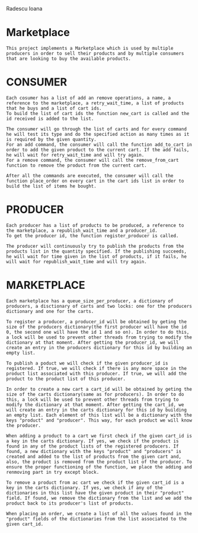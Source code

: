 Radescu Ioana

# Marketplace

	This project implements a Marketplace which is used by multiple producers in order to sell their products and by multiple consumers that are looking to buy the available products.


# CONSUMER

	Each cosumer has a list of add an remove operations, a name, a reference to the marketplace, a retry_wait_time, a list of products that he buys and a list of cart ids.
	To build the list of cart ids the function new_cart is called and the id received is added to the list.

	The consumer will go through the list of carts and for every command he will test its type and do the specified action as many times as it is required by the given quantity. 
	For an add command, the consumer will call the function add_to_cart in order to add the given product to the current cart. If the add fails, he will wait for retry_wait_time and will try again.
	For a remove command, the consumer will call the remove_from_cart function to remove the product from the current cart.

	After all the commands are executed, the consumer will call the function place_order on every cart in the cart ids list in order to build the list of items he bought.


# PRODUCER

	Each producer has a list of products to be produced, a reference to the marketplace, a republish_wait_time and a producer_id.
	To get the producer id, the function register_producer is called.

	The producer will continuously try to publish the products from the products list in the quantity specified. If the publishing succeeds, he will wait for time given in the list of products, if it fails, he will wait for republish_wait_time and will try again.


# MARKETPLACE

	Each marketplace has a queue_size_per_producer, a dictionary of producers, a disctionary of carts and two locks: one for the producers dictionary and one for the carts.

	To register a producer, a producer_id will be obtained by geting the size of the producers dictionary(the first producer will have the id 0, the second one will have the id 1 and so on). In order to do this, a lock will be used to prevent other threads from trying to modify the dictionary at that moment. After getting the producer_id, we will create an entry in the producers dictionary for this id by building an empty list.

	To publish a poduct we will check if the given producer_id is registered. If true, we will check if there is any more space in the product list associated with this producer. If true, we will add the product to the product list of this producer.

	In order to create a new cart a cart_id will be obtained by geting the size of the carts dictionary(same as for producers). In order to do this, a lock will be used to prevent other threads from trying to modify the dictionary at that moment. After getting the cart_id, we will create an entry in the carts dictionary for this id by building an empty list. Each element of this list will be a dictionary with the keys "product" and "producer". This way, for each product we will know the producer.

	When adding a product to a cart we first check if the given cart_id is a key in the carts dictionary. If yes, we check if the product is found in any of the product lists of the registered producers. If found, a new dictionary with the keys "product" and "producers" is created and added to the list of products from the given cart and, also, the product is removed from the product list of the producer. To ensure the proper functioning of the function, we place the adding and renmoving part in try except block.

	To remove a product from ac cart we check if the given cart_id is a key in the carts dictionary. If yes, we check if any of the dictionaries in this list have the given product in their "product" field. If found, we remove the dictionary from the list and we add the product back to its producer's list of products.

	When placing an order, we create a list of all the values found in the "product" fields of the dictionaries from the list associated to the given cart_id.
